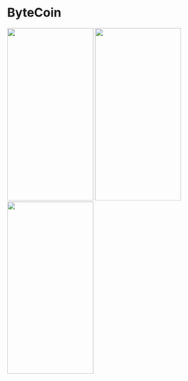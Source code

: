 # ByteCoin



<img src="https://raw.githubusercontent.com/PhyoWaiAung2894/ByteCoin/main/assets/44761679/4debbf8f-9b95-488e-bf31-9c7107b5b993.png" width="200" height="400">

<img src="https://raw.githubusercontent.com/PhyoWaiAung2894/ByteCoin/main/assets/44761679/ef4de77d-5787-435c-a6c6-3309291b91c0.png" width="200" height="400">

<img src="https://raw.githubusercontent.com/PhyoWaiAung2894/ByteCoin/main/assets/44761679/8ea197f7-2d65-4255-b8ca-ea6bbd959169.png" width="200" height="400">
